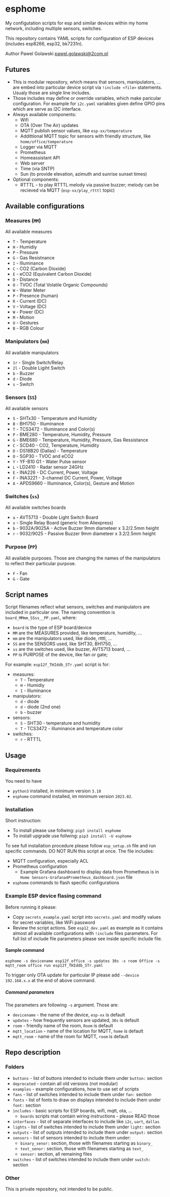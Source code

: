 # esphome

My configutation scripts for esp and similar devices within my home network, including multiple sensors, switches.

This repository contains YAML scripts for configuration of ESP devices (includes esp8266, esp32, bk7231n).

Author Pawel Golawski <pawel.golawski@2com.pl>

## Futures

* This is modular repository, which means that sensors, manipulators, ... are embed into particular device script via ```!include <file>``` statements. Usualy those are single line includes.
* Those includes may define or override variables, which make paricular configuration. For example for ```i2c.yaml``` variables given define GPIO pins which are serve as I2C interface.
* Always available components:
  * Wifi
  * OTA (Over The Air) updates
  * MQTT publish sensor values, like ```esp-xx/temperature```
  * Addittional MQTT topic for sensors with friendly structure, like ```home/office/temperature```
  * Logger via MQTT
  * Prometheus
  * Homeassistant API
  * Web server
  * Time (via SNTP)
  * Sun (to provide elevation, azimuth and sunrise sunset times)
* Optional components:
  * RTTTL - to play RTTTL melody via passive buzzer; melody can be recieved via MQTT (```esp-xx/play_rtttl``` topic)

## Available configurations

### Measures (```MM```)

All available measures

* ```T``` - Temperature
* ```H``` - Humidiy
* ```P``` - Pressure
* ```G``` - Gas Resistnance
* ```I``` - Illuminance
* ```C``` - CO2 (Carbon Dioxide)
* ```E``` - eCO2 (Equivalent Carbon Dioxide)
* ```D``` - Distance
* ```O``` - TVOC (Total Volatile Organic Compounds)
* ```W``` - Water Meter
* ```P``` - Presence (human)
* ```R``` - Current (DC)
* ```V``` - Voltage (DC)
* ```W``` - Power (DC)
* ```M``` - Motion
* ```U``` - Gestures
* ```B``` - RGB Colour

### Manipulators (```mm```)

All available manipulators

* ```1r``` - Single Switch/Relay
* ```2l``` - Double Ligiht Switch
* ```b``` - Buzzer
* ```d``` - Diode
* ```s``` - Switch

### Sensors (```SS```)

All available sensors

* ```S``` - SHTx30 - Temperature and Humidity
* ```B``` - BH1750 - Illuminance
* ```T``` - TCS3472 - Illuminance and Color(s)
* ```P``` - BME280 - Temperature, Humidity, Pressure
* ```G``` - BME680 - Temperature, Humidity, Pressure, Gas Ressistance
* ```C``` - SCD40 - CO2, Temperature, Humidity
* ```D``` - DS18B20 (Dallas) - Temperature
* ```O``` - SGP30 - TVOC and eCO2
* ```Y``` - YF-B10 G1 - Water Pulse sensor
* ```L``` - LD2410 - Radar sensor 24GHz
* ```E``` - INA226 - DC Current, Power, Voltage
* ```F``` - INA3221 - 3-channel DC Current, Power, Voltage
* ```A``` - APDS9660 - Illuminance, Color(s), Gesture and Motion

### Switches (```ss```)

All available switches boards

* ```a``` - AVT5713 - Double Light Switch Board
* ```x``` - Single Relay Board (generic from Aliexpress)
* ```b``` - 9032A/9025A - Active Buzzer 9mm diameteer x 3.2/2.5mm height
* ```r``` - 9032/9025 - Passive Buzzer 9mm diameteer x 3.2/2.5mm height

### Purpose (```PP```)

All available purposes. Those are changing the names of the manipulators to reflect their particular purpose.

* ```F``` - Fan
* ```G``` - Gate

## Script names

Script filenames reflect what sensors, switches and manipulators are included in particular one. The naming convention is ```board_MMmm_SSss__PP.yaml```, where:

* ```board``` is the type of ESP board/device
* ```MM``` are the MEASURES provided, like temperature, humidity, ...
* ```mm``` are the manipulators used, like diode, rtttl, ...
* ```SS``` are the SENSORS used, like SHT30, BH1750, ...
* ```ss``` are the switches used, like buzzer, AVT5713 board, ...
* ```PP``` is PURPOSE of the device, like fan or gate;

For example: ```esp12f_THIddb_STr.yaml``` script is for:

* measures:
  * ```T``` - Temperature
  * ```H``` - Humidiy
  * ```I``` - Illuminance
* manipulators:
  * ```d``` - diode
  * ```d``` - diode (2nd one)
  * ```b``` - buzzer
* sensors:
  * ```S``` - SHT30 - temperature and humidity
  * ```T``` - TCS3472 - illuminance and temperature color
* switches:
  * ```r``` - RTTTL

## Usage

### Requirements

You need to have

* ```python3``` installed, in minimum version ```3.10```
* ```esphome``` command installed, im minimum version ```2023.02```.

### Installation

Short instruction:

* To install please use follwing: ```pip3 install esphome```
* To install upgrade use follwing: ```pip3 install -U esphome```

To see full installation procedure please follow ```esp_setup.sh``` file and run specific commands. DO NOT RUN this script at once. The file includes:

* MQTT configuration, especially ACL
* Prometheus configuration
  * Example Grafana dashboard to display data from Prometheus is in ```Home Sensors-Grafana4Prometheus_dashboard.json``` file
* ```esphome``` commands to flash specific configurations

### Example ESP device flasing command

Before running it please:

* Copy ```secrets_example.yaml``` script into ```secrets.yaml``` and modify values for secret variables, like WiFi password
* Review the script actions. See ```esp12_dev.yaml``` as example as it contains almost all available configurations with ```!include``` files parameters. For full list of include file parameters please see inside specific include file.

#### Sample command

```esphome -s devicename esp12f_office -s updates 30s -s room Office -s mqtt_room office run esp12f_THIddb_STr.yaml```

To trigger only OTA update for particular IP please add ```--device 192.168.x.x``` at the end of above command.

##### Command parameters

The parameters are following ```-s``` argument. Those are:

* ```devicename``` - the name of the device, ```esp-xx``` is default
* ```updates``` - how frequently sensors are updated, ```30s``` is default
* ```room``` - friendly name of the room, ```Room``` is default
* ```mqtt_location``` - name of the location for MQTT, ```home``` is default
* ```mqtt_room``` - name of the room for MQTT, ```room``` is default

## Repo description

### Folders

* ```buttons``` - list of buttons intended to include them under ```button:``` section
* ```deprecated``` - contain all old versions (not modular)
* ```examples``` - example configurations, how to use set of scripts
* ```fans``` - list of switches intended to include them under ```fan:``` section
* ```fonts``` - list of fonts to draw on displays intended to include them under ```font:``` section
* ```includes``` - basic scripts for ESP boards, wifi, mqtt, ota, ...
  * ```boards``` scripts mat contain wiring instructions - please READ those
* ```interfaces``` - list of separate interfaces to include like ```i2c```, ```uart```, ```dallas```
* ```lights``` - list of switches intended to include them under ```light:``` section
* ```outputs``` - list of outputs intended to include them under ```output:``` section
* ```sensors``` - list of sensors intended to include them under:
  * ```binary_senor:``` section, those with filenames starting as ```binary_```
  * ```text_senor:``` section, those with filenames starting as ```text_```
  * ```sensor:``` section, all remaining files
* ```switches``` - list of switches intended to include them under ```switch:``` section

### Other

This is private repository, not intended to be public.

[//]: # (None at the moment)
